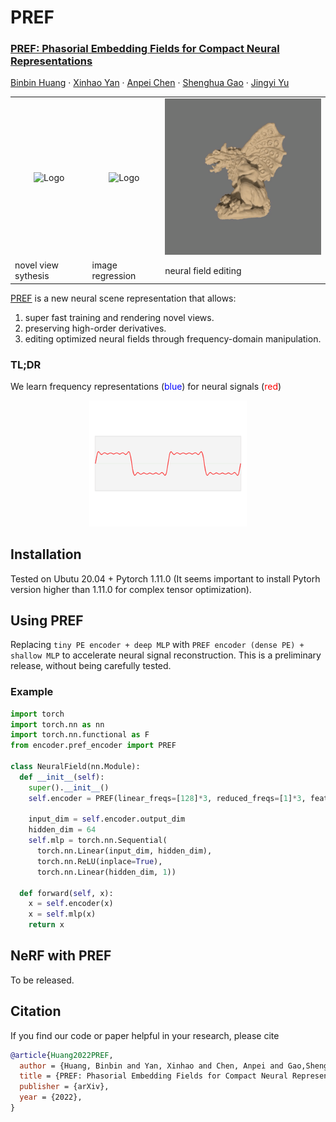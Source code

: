 # PREF
<p align="left">

  <h3 align="left">
  <a href="https://arxiv.org/abs/2205.13524">
  PREF: Phasorial Embedding Fields for Compact Neural Representations
  </a>
  </h3>
   
  <p align="left">
    <a href="https://hbb1.github.io/">Binbin Huang</a>
    ·
    <a href="https://svip-lab.github.io/">Xinhao Yan</a>
    ·
    <a href="https://apchenstu.github.io/">Anpei Chen</a>
    ·
    <a href="https://scholar.google.co.jp/citations?hl=zh-CN&user=fe-1v0MAAAAJ">Shenghua Gao</a>
    ·
    <a href="http://www.yu-jingyi.com/">Jingyi Yu</a>

  </p>
  <!-- <h4 align="left"><a href="https://arxiv.org/abs/2205.13524">Paper</a>  -->
  <!-- | <a href="https://hbb1.github.io/pref/">Project Page</a> -->
  </h4>
  <div align="left"></div>
</p>



<table>
<tr>
<td align="center"><img src="./media/novelviews.gif" alt="Logo" width="100%"></td>
<td align="center"><img src="./media/derivitives.gif" alt="Logo" width="100%"></td>
<td align="center"><img src="./media/sdf.gif" alt="Logo" width="100%"></td>
</tr>
<tr>
    <td>novel view sythesis</td>
    <td>image regression </td>
    <td>neural field editing</td>
  </tr>
</table>


<a href="https://arxiv.org/abs/2205.13524">PREF</a>  is a new neural scene representation that allows:
1. super fast training and rendering novel views. 
2. preserving high-order derivatives.
3. editing optimized neural fields through frequency-domain manipulation.

### TL;DR
<p>We learn frequency representations (<font color='blue'>blue</font>) for neural signals (<font color='red'>red</font>)</P>
<p align="center">
    <img src="./media/fourier.gif" alt="Logo" width="50%"> 
</p>


## Installation

Tested on Ubutu 20.04 + Pytorch 1.11.0 
(It seems important to install Pytorh version higher than 1.11.0 for complex tensor optimization).

## Using PREF
Replacing `tiny PE encoder + deep MLP` with `PREF encoder (dense PE) + shallow MLP` to accelerate neural signal reconstruction. This is a preliminary release, without being carefully tested.
### Example
```python
import torch
import torch.nn as nn
import torch.nn.functional as F
from encoder.pref_encoder import PREF

class NeuralField(nn.Module):
  def __init__(self):
    super().__init__()
    self.encoder = PREF(linear_freqs=[128]*3, reduced_freqs=[1]*3, feature_dim=16)
    
    input_dim = self.encoder.output_dim
    hidden_dim = 64
    self.mlp = torch.nn.Sequential(
      torch.nn.Linear(input_dim, hidden_dim), 
      torch.nn.ReLU(inplace=True), 
      torch.nn.Linear(hidden_dim, 1))

  def forward(self, x):
    x = self.encoder(x)
    x = self.mlp(x)
    return x
``` 

## NeRF with PREF 

To be released.




## Citation
If you find our code or paper helpful in your research, please cite
```bibtex
@article{Huang2022PREF,
  author = {Huang, Binbin and Yan, Xinhao and Chen, Anpei and Gao,Shenghua and Yu, Jingyi},
  title = {PREF: Phasorial Embedding Fields for Compact Neural Representations},
  publisher = {arXiv},
  year = {2022},
}
```